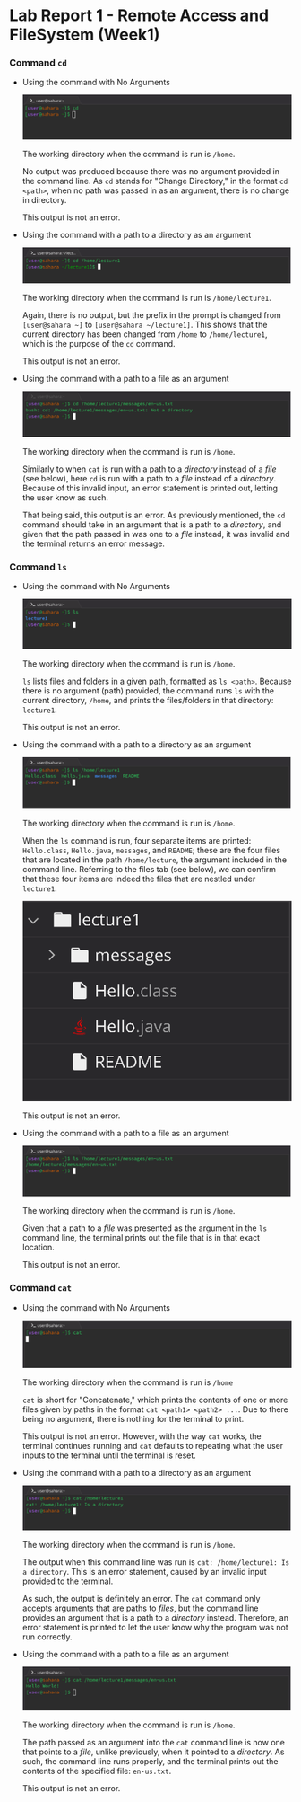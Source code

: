 # Lab Report 1 - Remote Access and FileSystem (Week1)


### Command `cd`

* Using the command with No Arguments
  
  ![Image](cd-no-arg.jpg)

  The working directory when the command is run is `/home`.

  No output was produced because there was no argument provided in the command line. As `cd` stands for "Change Directory," in the  format `cd <path>`, when no path was passed in as an argument, there is no change in directory.

  This output is not an error.

* Using the command with a path to a directory as an argument

  ![Image](cd-dir.jpg)

  The working directory when the command is run is `/home/lecture1`.

  Again, there is no output, but the prefix in the prompt is changed from `[user@sahara ~]` to `[user@sahara ~/lecture1]`. This shows that the current directory has been changed from `/home` to `/home/lecture1`, which is the purpose of the `cd` command.

  This output is not an error.
  
* Using the command with a path to a file as an argument

  ![Image](cd-file.jpg)

  The working directory when the command is run is `/home`.

  Similarly to when `cat` is run with a path to a *directory* instead of a *file* (see below), here `cd` is run with a path to a *file* instead of a *directory*. Because of this invalid input, an error statement is printed out, letting the user know as such.

  That being said, this output is an error. As previously mentioned, the `cd` command should take in an argument that is a path to a *directory*, and given that the path passed in was one to a *file* instead, it was invalid and the terminal returns an error message. 

### Command `ls`

* Using the command with No Arguments

  ![Image](ls-no-arg.jpg)

  The working directory when the command is run is `/home`.

  `ls` lists files and folders in a given path, formatted as `ls <path>`. Because there is no argument (path) provided, the command runs `ls` with the current directory, `/home`, and prints the files/folders in that directory: `lecture1`.

  This output is not an error.

* Using the command with a path to a directory as an argument

  ![Image](ls-dir.jpg)

  The working directory when the command is run is `/home`.

  When the `ls` command is run, four separate items are printed: `Hello.class`, `Hello.java`, `messages`, and `README`; these are the four files that are located in the path `/home/lecture`, the argument included in the command line. Referring to the files tab (see below), we can confirm that these four items are indeed the files that are nestled under `lecture1`.

    ![Image](files.jpg)

  This output is not an error.
  
* Using the command with a path to a file as an argument

  ![Image](ls-file.jpg)

  The working directory when the command is run is `/home`.

  Given that a path to a *file* was presented as the argument in the `ls` command line, the terminal prints out the file that is in that exact location.

  This output is not an error.

### Command `cat`

* Using the command with No Arguments

  ![Image](cat-no-arg.jpg)

  The working directory when the command is run is `/home`

  `cat` is short for "Concatenate," which prints the contents of one or more files given by paths in the format `cat <path1> <path2> ...`. Due to there being no argument, there is nothing for the terminal to print.

  This output is not an error. However, with the way `cat` works, the terminal continues running and `cat` defaults to repeating what the user inputs to the terminal until the terminal is reset. 

* Using the command with a path to a directory as an argument

  ![Image](cat-dir.jpg)

  The working directory when the command is run is `/home`.

  The output when this command line was run is `cat: /home/lecture1: Is a directory`. This is an error statement, caused by an invalid input provided to the terminal. 

    As such, the output is definitely an error. The `cat` command only accepts arguments that are paths to *files*, but the command line provides an argument that is a path to a *directory* instead. Therefore, an error statement is printed to let the user know why the program was not run correctly.
  
* Using the command with a path to a file as an argument

  ![Image](cat-file.jpg)

  The working directory when the command is run is `/home`.

  The path passed as an argument into the `cat` command line is now one that points to a *file*, unlike previously, when it pointed to a *directory*. As such, the command line runs properly, and the terminal prints out the contents of the specified file: `en-us.txt`. 

  This output is not an error.
